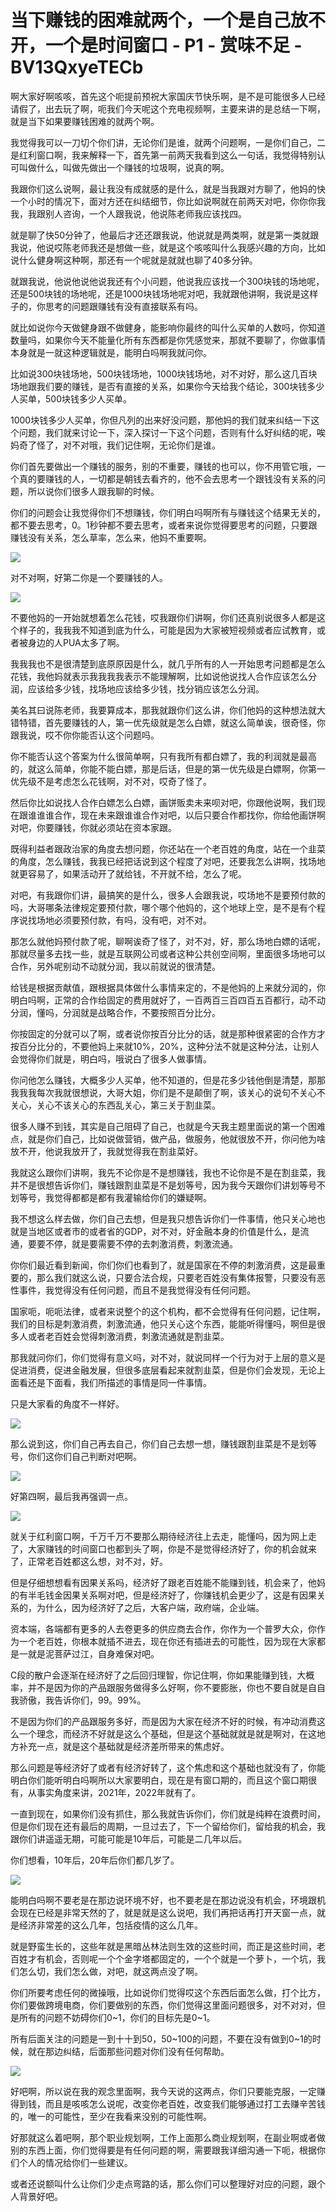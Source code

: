 # 当下赚钱的困难就两个，一个是自己放不开，一个是时间窗口 - P1 - 赏味不足 - BV13QxyeTECb

啊大家好啊咳咳，首先这个呃提前预祝大家国庆节快乐啊，是不是可能很多人已经请假了，出去玩了啊，呃我们今天呢这个充电视频啊，主要来讲的是总结一下啊，就是当下如果要赚钱困难的就两个啊。

我觉得我可以一刀切个你们讲，无论你们是谁，就两个问题啊，一是你们自己，二是红利窗口啊，我来解释一下，首先第一前两天我看到这么一句话，我觉得特别认可叫做什么，叫做先做出一个赚钱的垃圾啊，说真的啊。

我跟你们这么说啊，最让我没有成就感的是什么，就是当我跟对方聊了，他妈的快一个小时的情况下，面对方还在纠结细节，你比如说啊就在前两天对吧，你你你我我，我跟别人咨询，一个人跟我说，他说陈老师我应该找四。

就是聊了快50分钟了，他最后才还还跟我说，他说就是两类啊，就是第一类就跟我说，他说哎陈老师我还是想做一些，就是这个咳咳叫什么我感兴趣的方向，比如说什么健身啊这种啊，那还有一个呢就是就就也聊了40多分钟。

就跟我说，他说他说他说我还有个小问题，他说我应该找一个300块钱的场地呢，还是500块钱的场地呢，还是1000块钱场地呢对吧，我就跟他讲啊，我说是这样子的，你思考的问题跟赚钱有没有直接联系有吗。

就比如说你今天做健身跟不做健身，能影响你最终的叫什么买单的人数吗，你知道数量吗，如果你今天不能量化所有东西都是你凭感觉来，那就不要聊了，你做事情本身就是一就这种逻辑就是，能明白吗啊我就问你。

比如说300块钱场地，500块钱场地，1000块钱场地，对不对好，那么这几百块场地跟我们要的赚钱，是否有直接的关系，如果你今天给我个结论，300块钱多少人买单，500块钱多少人买单。

1000块钱多少人买单，你但凡列的出来好没问题，那他妈的我们就来纠结一下这个问题，我们就来讨论一下，深入探讨一下这个问题，否则有什么好纠结的呢，唉妈奇了怪了，对不对哦，我们记住啊，无论你们是谁。

你们首先要做出一个赚钱的服务，别的不重要，赚钱的也可以，你不用管它哦，一个真的要赚钱的人，一切都是朝钱去看齐的，他不会去思考一个跟钱没有关系的问题，所以说你们很多人跟我聊的时候。

你们的问题会让我觉得你们不想赚钱，你们明白吗啊所有与赚钱这个结果无关的，都不要去思考，0。1秒钟都不要去思考，或者来说你觉得要思考的问题，只要跟赚钱没有关系，怎么草率，怎么来，他妈不重要啊。



![](img/581ccad473d638ba5db431b81cb8ec64_1.png)

对不对啊，好第二你是一个要赚钱的人。

![](img/581ccad473d638ba5db431b81cb8ec64_3.png)

不要他妈的一开始就想着怎么花钱，哎我跟你们讲啊，你们还真别说很多人都是这个样子的，我我我不知道到底为什么，可能是因为大家被短视频或者应试教育，或者被身边的人PUA太多了啊。

我我我也不是很清楚到底原原因是什么，就几乎所有的人一开始思考问题都是怎么花钱，我他妈就表示我我我我表示不能理解啊，比如说他说找人合作应该怎么分润，应该给多少钱，找场地应该给多少钱，找分销应该怎么分润。

美名其曰说陈老师，我要算成本，那我就跟你们这么讲，你们他妈的这种想法就大错特错，首先要赚钱的人，第一优先级就是怎么白嫖，就这么简单诶，很奇怪，你跟我说，哎不你你能否认这个问题吗。

你不能否认这个答案为什么很简单啊，只有我所有都白嫖了，我的利润就是最高的，就这么简单，你能不能白嫖，那是后话，但是的第一优先级是白嫖啊，你第一优先级不是考虑怎么花钱啊，对不对，哎奇了怪了。

然后你比如说找人合作白嫖怎么白嫖，画饼贩卖未来呗对吧，你跟他说啊，我们现在跟谁谁谁合作，现在未来跟谁谁合作对吧，以后只要合作都找你，你给他画饼啊对吧，你要赚钱，你就必须站在资本家跟。

既得利益者跟政治家的角度去想问题，你还站在一个老百姓的角度，站在一个韭菜的角度，怎么赚钱，我我已经把话说到这个程度了对吧，还要我怎么讲啊，找场地就更容易了，如果活动开了就给钱，不开就不给，怎么了呢。

对吧，有我跟你们讲，最搞笑的是什么，很多人会跟我说，哎场地不是要预付款的吗，大哥哪条法律规定要预付款，哪个哪个他妈的，这个地球上空，是不是有个程序说找场地必须要预付款，有吗，没有吧，对不对。

那怎么就他妈预付款了呢，聊啊诶奇了怪了，对不对，好，那么场地白嫖的话呢，那就尽量多去找一些，就是互联网公司或者这种公共创空间啊，里面很多场地可以合作，另外呢别动不动就分润，我以前就说的很清楚。

给钱是根据贡献值，跟根据具体做什么事情来定的，不是他妈的上来就分润的，你明白吗啊，正常的合作给固定的费用就好了，一百两百三百四百五百都行，动不动分润，懂吗，分润就是战略合作，不要按照百分比分。

你按固定的分就可以了啊，或者说你按百分比分的话，就是那种很紧密的合作方才按百分比分的，不要他妈上来就10%，20%，这种分法不就是这种分法，让别人会觉得你们就是，明白吗，哦说白了很多人做事情。

你问他怎么赚钱，大概多少人买单，他不知道的，但是花多少钱他倒是清楚，那那我我我每次我就很想说，大哥大姐，你们是不是颠倒了啊，该关心的说句不关心不关心，关心不该关心的东西乱关心，第三关于割韭菜。

很多人赚不到钱，其实是自己阻碍了自己，也就是今天我主题里面说的第一个困难点，就是你们自己，比如说做营销，做产品，做服务，他就很放不开，你问他为啥放不开，他说我放开了，我就觉得我在割韭菜好。

我就这么跟你们讲啊，我先不论你是不是想赚钱，我也不论你是不是在割韭菜，我并不是很想告诉你们，赚钱跟割韭菜是不是划等号，因为我今天跟你们讲划等号不划等号，我觉得都都是都有我灌输给你们的嫌疑啊。

我不想这么样去做，你们自己去想，但是我只想告诉你们一件事情，他只关心地也就是当地区或者市的或者省的GDP，对不对，好金融本身的价值是什么，是流通，要要不停，就是要需要不停的去刺激消费，刺激流通。

你你们最近看到新闻，你们你们也看到了，就是国家在不停的刺激消费，这是最重要的，那么我们就这么说，只要合法合规，只要老百姓没有集体报警，只要没有恶性事件，我觉得没有任何问题，而且不是我觉得没有任何问题。

国家呃，呃呃法律，或者来说整个的这个机构，都不会觉得有任何问题，记住啊，我们的目标是刺激消费，刺激流通，他只关心这个东西，能能听得懂吗，啊但是很多人或者老百姓会觉得刺激消费，刺激流通就是割韭菜。

那我就问你们，你们觉得有意义吗，对不对，就说同样一个行为对于上层的意义是促进消费，促进金融发展，但很多底层看起来就割韭菜，但是你们会发现，无论上面看还是下面看，我们所描述的事情是同一件事情。

只是大家看的角度不一样好。

![](img/581ccad473d638ba5db431b81cb8ec64_5.png)

那么说到这，你们自己再去自己，你们自己去想一想，赚钱跟割韭菜是不是划等号，你们这你们自己判断对吧啊。

![](img/581ccad473d638ba5db431b81cb8ec64_7.png)

好第四啊，最后我再强调一点。

![](img/581ccad473d638ba5db431b81cb8ec64_9.png)

就关于红利窗口啊，千万千万不要那么期待经济往上去走，能懂吗，因为网上走了，大家赚钱的时间窗口也都到头了啊，你是不是觉得经济好了，你的机会就来了，正常老百姓都这么想，对不对，好。

但是仔细想想看有因果关系吗，经济好了跟老百姓能不能赚到钱，机会来了，他妈的有半毛钱金因果关系啊对吧，但是经济好了，你赚钱机会更少了，这是有因果关系的，为什么，因为经济好了之后，大客户端，政府端，企业端。

资本端，各端都有更多的人去卷更多的供应商去合作，你作为一个普罗大众，你作为一个老百姓，你根本就插不进去，现在你还有插进去的可能性，因为现在大家都是一就是泥菩萨过江，自身难保对吧。

C段的散户会逐渐在经济好了之后回归理智，你记住啊，你如果能赚到钱，大概率，并不是因为你的产品跟服务做得多么好啊，你不要膨胀，你也不要自就是自自我骄傲，我告诉你们，99。99%。

不是因为你们的产品跟服务多好，而是因为大家在经济不好的时候，有冲动消费这么一个理念，而经济不好就是这么个基础，但是这个基础就就是就是啊对，在这地方补充一点，就是这个基础就是经济差所带来的焦虑好。

那么问题是等经济好了或者有经济好转了，这个焦虑和这个基础也就没有了，你能明白你们能听明白吗啊所以大家要明白，现在是有窗口期的，而且这个窗口期很有，从事实角度来讲，2021年，2022年就有了。

一直到现在，如果你们没有抓住，那么我就告诉你们，你们就是纯粹在浪费时间，但是你们现在还有最后的周期，一旦过去了，下一个留给你们，留给我的机会，我跟你们讲遥遥无期，可能可能是10年后，可能是二几年以后。

你们想看，10年后，20年后你们都几岁了。

![](img/581ccad473d638ba5db431b81cb8ec64_11.png)

能明白吗啊不要老是在那边说环境不好，也不要老是在那边说没有机会，环境跟机会现在已经是非常天然的了，就是就是这么说吧，我们再把话再打开天窗一点，就是经济非常差的这么几年，包括疫情的这么几年。

就是野蛮生长的，这些年就是黑暗丛林法则生效的这些时间，而正是这些时间，老百姓才有机会，否则呢一个个金字塔都固定的，一个个就是一个萝卜，一个坑，我们怎么切，我们怎么做，对吧，就这两点没了啊。

你们所要考虑任何的微操哦，比如说你们觉得哎这个东西后面怎么做，打个比方，你们要做跨境电商，你们要做别的东西，你们觉得这里面问题很多，对不对对，但是所有的问题不妨碍你们0~1，你们的目标先是0~1。

所有后面关注的问题是一到十十到50，50~100的问题，不要在没有做到0~1的时候，就在那边纠结，后面那些问题对你们没有任何帮助。



![](img/581ccad473d638ba5db431b81cb8ec64_13.png)

好吧啊，所以说在我的观念里面啊，我今天说的这两点，你们只要能克服，一定赚得到钱，而且是咳咳怎么说呢，改变你老百姓，改变我们能够通过打工去赚辛苦钱的，唯一的可能性，至少在我看来没别的可能性啊。

好那就这么着吧啊，那个职业规划啊，工作上面那么商业规划啊，在副业啊或者做别的东西上面，你们觉得要是有任何问题的啊，需要跟我详细沟通一下呃，根据你们个人的情况给你们一些建议。

或者还说额叫什么让你们少走点弯路的话，那么你们可以整理好对应的问题，跟个人背景好吧。